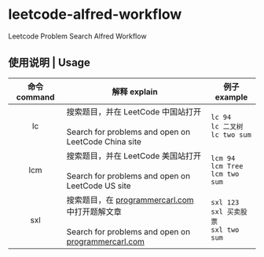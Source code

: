 # leetcode-alfred-workflow
Leetcode Problem Search Alfred Workflow

## 使用说明 | Usage
| 命令 command | 解释 explain | 例子 example |
| :---------: | ----------- | ------------ |
| lc | 搜索题目，并在 LeetCode 中国站打开<br><br>Search for problems and open on LeetCode China site | ```lc 94```<br>```lc 二叉树```<br>```lc two sum``` |
| lcm | 搜索题目，并在 LeetCode 美国站打开<br><br>Search for problems and open on LeetCode US site | ```lcm 94```<br>```lcm Tree```<br>```lcm two sum``` |
| sxl | 搜索题目，在 [programmercarl.com](https://programmercarl.com/) 中打开题解文章<br><br>Search for problems and open on [programmercarl.com](https://programmercarl.com/) | ```sxl 123```<br>```sxl 买卖股票```<br>```sxl two sum``` |
